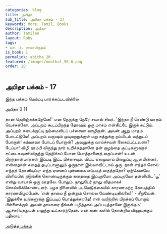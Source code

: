```yaml
---
categories: blog
title: அபிதா
sub_title: அபிதா பக்கம் - 17
keywords: More, Tamil, Books
description: அபிதா
author: Tamilan
layout: Ruby
tags:
- லா. ச. ராமாமிருதம்
is_book: 1
permalink: abitha_20
featured: /images/noolkal_96_6.png
order: 20
---
```

## அபிதா பக்கம் - 17

இந்த பக்கம் மெய்ப்பு பார்க்கப்படவில்லை

அபிதா 0 11

தான் தெரிஞ்சுக்கறேனே!' என நேருக்கு நேரே சவால் சிலர். 'இந்தா நீ ரெண்டு மாதம் வெச்சுக்கோ. அப்புறம் கூடப்பிறந்த தோஷம் ஒரு மாசம் என்கிட்டே இருக் கட்டும். அப்புறம் கடைக்குட்டி நம்மைவிடப் பச்சையா வாழிறான். அவன் ஆறு மாதம் போடட்டுமே! அப்புறம் வருஷம் முடியறதுக்குள் மறு சுத்துக்கு நம்மிடம் வந்துடப் போறாள்! சும்மாவா போடப் போறான்? அவனுக்கு வாய்ச்சவள் லேசுப்பட்டவளா? டேப்பா! விழி நரம்பி லிருந்து நார் உறிச்சுத்தானே தன் குழந்தை குட்டிகளுக்குச் சட்டைகவுணிலிருந்து தெறிச்சுப் போன பொத்தானைத் தைப்பாள்! உடன் பிறந்தான்மார்கள் இப்படி இட்ட பிச்சையும். விட்ட ஏலமுமாய் பிழைப்பு ஆனபின்னர், என்னதான் சதைத் தடிப்பானாலும் ஒருநாள் இல்லாவிட்டால் ஒரு. நாள் எந்தச் சொல்- எந்தத் தோளிடிப்பு- எந்த ஏளனப் புன்னகை எப்படித் தைத்ததோ? ஏற்கெனவே விளிம்பில் நடுங்கிக் கொண்டிருக்கும் கனத்தை இப்புறமோ அப்புறமோ தள்ளிவிட 'பூ' என்று வாயால் ஒரு ஊதலே. போதும். நாலுபேர் நாலு விதமாகச் சொல்விக்கொண்டனர். பழசு நினைவில் படமெடுக்கையில் காரணமற்ற கோபத்தில் காரணமிழப்பேன். 'என் தாயை நீ ஒன்றும் சொல்ல வேண்டியதில்லை!" - சீறுவேன். 'இதுக்கே உங்களுக்கு இப்படிப் பொத்துக்கறதே! என் வயிற்றில் பிறக்கப் போகும் பிள்ளைக்கும் அவன் தாயாரை நீங்கள் பழித்தால் அப்படித்தானே இருக்கும்' ஆச்சரியத்துடன் எழுந்து உட்கார்ந்தேன். என் கண் களில் தோன்றிய வினாவுக்குப் பதிலாய் :

[அடுத்த பக்கம்](abitha_21)